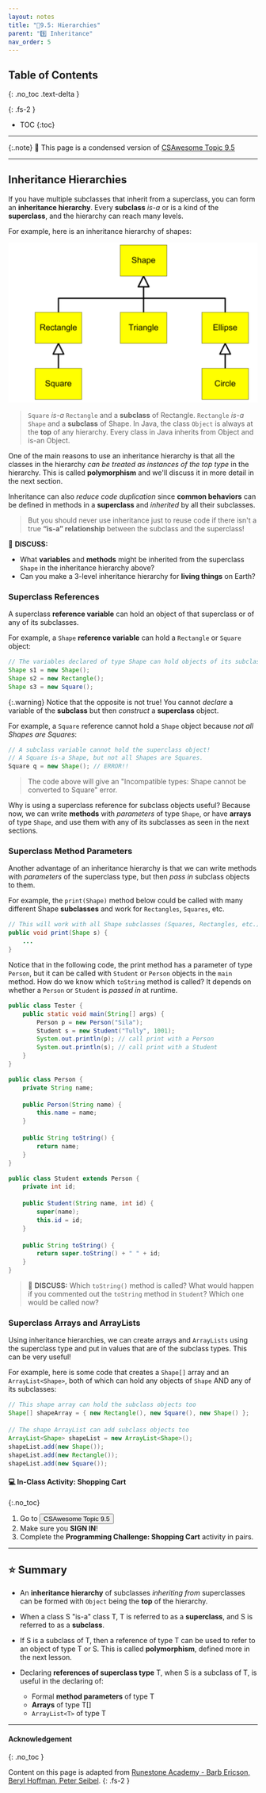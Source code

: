 ```yaml
---
layout: notes
title: "📓9.5: Hierarchies" 
parent: "9️⃣ Inheritance"
nav_order: 5
---
```


## Table of Contents
{: .no_toc .text-delta }

{: .fs-2 }
- TOC
{:toc}

---

{:.note}
📖 This page is a condensed version of [CSAwesome Topic 9.5](https://runestone.academy/ns/books/published/csawesome/Unit9-Inheritance/topic-9-5-hierarchies.html) 

---

## Inheritance Hierarchies

If you have multiple subclasses that inherit from a superclass, you can form an **inheritance hierarchy**. Every **subclass** _is-a_ or is a kind of the **superclass**, and the hierarchy can reach many levels.  

For example, here is an inheritance hierarchy of shapes: 

![image](Figures/shapes.png)
> `Square` _is-a_ `Rectangle` and a **subclass** of Rectangle. `Rectangle` _is-a_ `Shape` and a **subclass** of Shape. In Java, the class `Object` is always at the **top** of any hierarchy. Every class in Java inherits from Object and is-an Object.

One of the main reasons to use an inheritance hierarchy is that all the classes in the hierarchy _can be treated as instances of the top type_ in the hierarchy. This is called **polymorphism** and we'll discuss it in more detail in the next section.

Inheritance can also _reduce code duplication_ since **common behaviors** can be defined in methods in a **superclass** and _inherited_ by all their subclasses. 
> But you should never use inheritance just to reuse code if there isn't a true **“is-a” relationship** between the subclass and the superclass!

<div class="task" markdown="block">
    
💬 **DISCUSS:** 
* What **variables** and **methods** might be inherited from the superclass `Shape` in the inheritance hierarchy above?
* Can you make a 3-level inheritance hierarchy for **living things** on Earth?

</div>


### Superclass References

A superclass **reference variable** can hold an object of that superclass or of any of its subclasses. 

For example, a `Shape` **reference variable** can hold a `Rectangle` or `Square` object: 
```java
// The variables declared of type Shape can hold objects of its subclasses
Shape s1 = new Shape();
Shape s2 = new Rectangle();
Shape s3 = new Square();
```

{:.warning}
Notice that the opposite is not true! You cannot _declare_ a variable of the **subclass** but then _construct_ a **superclass** object. 

For example, a `Square` reference cannot hold a `Shape` object because _not all Shapes are Squares_:

```java
// A subclass variable cannot hold the superclass object!
// A Square is-a Shape, but not all Shapes are Squares.
Square q = new Shape(); // ERROR!!
```
> The code above will give an "Incompatible types: Shape cannot be converted to Square" error.

Why is using a superclass reference for subclass objects useful? Because now, we can write **methods** with _parameters_ of type `Shape`, or have **arrays** of type `Shape`, and use them with any of its subclasses as seen in the next sections.

### Superclass Method Parameters

Another advantage of an inheritance hierarchy is that we can write methods with _parameters_ of the superclass type, but then _pass in_ subclass objects to them. 

For example, the `print(Shape)` method below could be called with many different Shape **subclasses** and work for `Rectangles`, `Squares`, etc.

```java
// This will work with all Shape subclasses (Squares, Rectangles, etc.) too
public void print(Shape s) {
    ...
}
```

Notice that in the following code, the print method has a parameter of type ``Person``, but it can be called with ``Student`` or ``Person`` objects in the ``main`` method. How do we know which ``toString`` method is called? It depends on whether a ``Person`` or ``Student`` is _passed in_ at runtime. 

```java
public class Tester {
    public static void main(String[] args) {
        Person p = new Person("Sila");
        Student s = new Student("Tully", 1001);
        System.out.println(p); // call print with a Person
        System.out.println(s); // call print with a Student
    }
}
```
```java            
public class Person {
    private String name;

    public Person(String name) {
        this.name = name;
    }

    public String toString() {
        return name;
    }
}
```
```java
public class Student extends Person {
    private int id;

    public Student(String name, int id) {
        super(name);
        this.id = id;
    }

    public String toString() {
        return super.toString() + " " + id;
    }
}
```
> 💬 **DISCUSS:** Which `toString()` method is called? What would happen if you commented out the ``toString`` method in ``Student``? Which one would be called now?

### Superclass Arrays and ArrayLists

Using inheritance hierarchies, we can create arrays and ``ArrayLists`` using the superclass type and put in values that are of the subclass types. This can be very useful! 

For example, here is some code that creates a ``Shape[]`` array and an ``ArrayList<Shape>``, both of which can hold any objects of ``Shape`` AND any of its subclasses:

```java
// This shape array can hold the subclass objects too
Shape[] shapeArray = { new Rectangle(), new Square(), new Shape() };

// The shape ArrayList can add subclass objects too
ArrayList<Shape> shapeList = new ArrayList<Shape>();
shapeList.add(new Shape());
shapeList.add(new Rectangle());
shapeList.add(new Square());
```
    
#### 💻 In-Class Activity: Shopping Cart
{:.no_toc}

<div class="task" markdown="block">
    
1. Go to <a href="https://runestone.academy/ns/books/published/csawesome/Unit9-Inheritance/topic-9-5-hierarchies.html"><button type="button" name="button" class="btn">CSAwesome Topic 9.5</button></a> 
2. Make sure you **SIGN IN**!
3. Complete the **Programming Challenge: Shopping Cart** activity in pairs.

</div>

---

## ⭐️ Summary

- An **inheritance hierarchy** of subclasses _inheriting from_ superclasses can be formed with `Object` being the **top** of the hierarchy.

- When a class S "is-a" class T, T is referred to as a **superclass**, and S is referred to as a **subclass**.

- If S is a subclass of T, then a reference of type T can be used to refer to an object of type T or S. This is called **polymorphism**, defined more in the next lesson.

- Declaring **references of superclass type** T, when S is a subclass of T, is useful in the declaring of:
    - Formal **method parameters** of type T
    - **Arrays** of type T[]
    - `ArrayList<T>` of type T
---

#### Acknowledgement
{: .no_toc }

Content on this page is adapted from [Runestone Academy - Barb Ericson, Beryl Hoffman, Peter Seibel](https://runestone.academy/ns/books/published/csawesome/index.html?mode=browsing).
{: .fs-2 }
